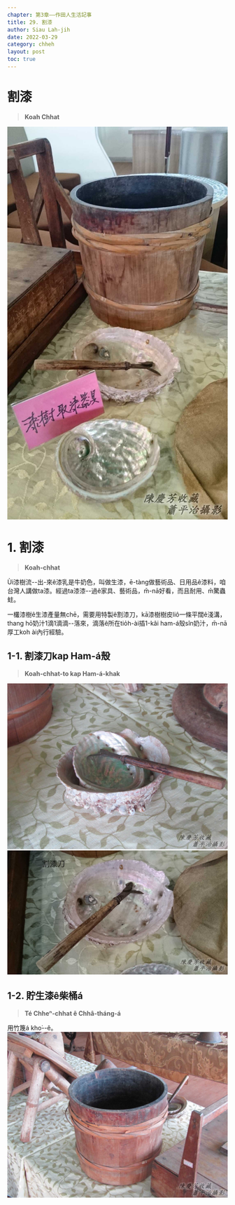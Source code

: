 ```yaml
---
chapter: 第3章——作田人生活記事
title: 29. 割漆
author: Siau Lah-jih
date: 2022-03-29
category: chheh
layout: post
toc: true
---
```


# 割漆
> **Koah Chhat**

![](../too5/17/17-18-1割漆.jpg)

# 1. 割漆
> **Koah-chhat**

Ùi漆樹流--出-來ê漆乳是牛奶色，叫做生漆，ē-tàng做藝術品、日用品ê漆料，咱台灣人講做ta漆。經過ta漆漆--過ê家具、藝術品，m̄-nā好看，而且耐用、m̄驚蟲蛀。

一欉漆樹ê生漆產量無chē，需要用特製ê割漆刀，kā漆樹樹皮liô一條平闊ê淺溝，thang hō͘奶汁1滴1滴滴--落來，滴落ê所在tio̍h-ài插1-kâi ham-á殼sîn奶汁，m̄-nā厚工koh ài內行經驗。

## 1-1. 割漆刀kap Ham-á殼
> **Koah-chhat-to kap Ham-á-khak**

![](../too5/17/17-18-2割漆.jpg)
![](../too5/17/17-18-3割漆.jpg)

## 1-2. 貯生漆ê柴桶á
> **Té Chheⁿ-chhat ê Chhâ-tháng-á**

用竹篾á kho͘--ê。
![](../too5/17/17-18-4割漆.jpg)